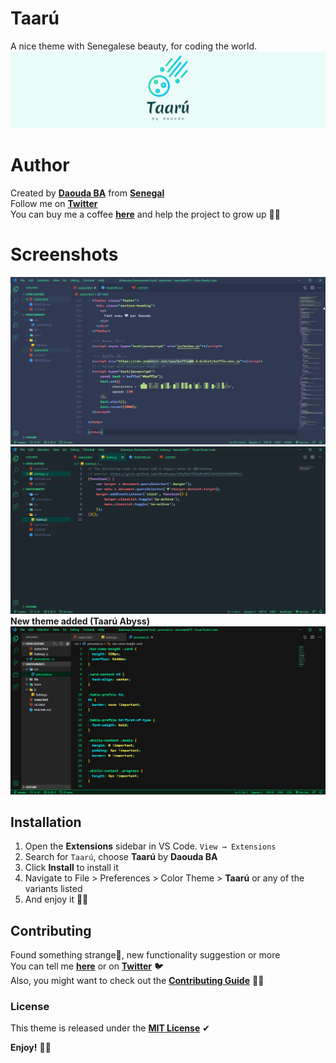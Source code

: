 # Taarú
A nice theme with Senegalese beauty, for coding the world.<br>
![cover](images/cover.png?raw=true "cover")


# Author
Created by **[Daouda BA](https://github.com/daoodaba975)** from **[Senegal](https://goo.gl/maps/gYi1X5wo8AdwSM2C9)**<br>
Follow me on **[Twitter](https://twitter.com/daoodaba975)**<br>
You can buy me a coffee **[here](https://buymeacoffee.com/daoodaba975)** and help the project to grow up 🙌🏾


# Screenshots
![screenshot](images/screenshots/taaru-night.PNG?raw=true "screenshot")<br>
![screenshot](images/screenshots/taaru-dark.PNG?raw=true "screenshot")<br>
**New theme added (Taarú Abyss)**
![screenshot](images/screenshots/taaru-abyss.PNG?raw=true "screenshot")


## Installation
1. Open the **Extensions** sidebar in VS Code. `View → Extensions`
2. Search for `Taarú`, choose **Taarú** by **Daouda BA**
3. Click **Install** to install it
4. Navigate to File > Preferences > Color Theme > **Taarú** or any of the variants listed
5. And enjoy it 👌🏾


## Contributing
Found something strange🤔, new functionality suggestion or more<br>
You can tell me **[here](https://github.com/daoodaba975/taaru/issues)** or on **[Twitter](https://twitter.com/daoodaba975)** 🐦<br>
Also, you might want to check out the **[Contributing Guide](https://github.com/daoodaba975/taaru/blob/master/Contributing.md)** 🤝🏾


### License
This theme is released under the **[MIT License](https://github.com/daoodaba975/taaru/blob/master/License.md)** ✔


**Enjoy!** 🙏🏾